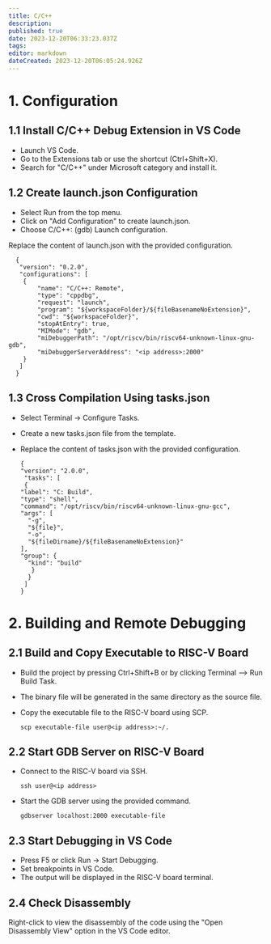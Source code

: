 ```yaml
---
title: C/C++
description: 
published: true
date: 2023-12-20T06:33:23.037Z
tags: 
editor: markdown
dateCreated: 2023-12-20T06:05:24.926Z
---
```


# 1. Configuration
## 1.1 Install C/C++ Debug Extension in VS Code
- Launch VS Code.
- Go to the Extensions tab or use the shortcut (Ctrl+Shift+X).
- Search for "C/C++" under Microsoft category and install it.
## 1.2 Create launch.json Configuration
- Select Run from the top menu.
- Click on "Add Configuration" to create launch.json.
- Choose C/C++: (gdb) Launch configuration.

Replace the content of launch.json with the provided configuration.

      {
       "version": "0.2.0",
       "configurations": [
        {
            "name": "C/C++: Remote",
            "type": "cppdbg",
            "request": "launch",
            "program": "${workspaceFolder}/${fileBasenameNoExtension}",
            "cwd": "${workspaceFolder}",
            "stopAtEntry": true,
            "MIMode": "gdb",
            "miDebuggerPath": "/opt/riscv/bin/riscv64-unknown-linux-gnu-gdb",
            "miDebuggerServerAddress": "<ip address>:2000"
        }
       ]
      }
## 1.3 Cross Compilation Using tasks.json
- Select Terminal -> Configure Tasks.
- Create a new tasks.json file from the template.
- Replace the content of tasks.json with the provided configuration.

      {
      "version": "2.0.0",
       "tasks": [
       {
      "label": "C: Build",
      "type": "shell",
      "command": "/opt/riscv/bin/riscv64-unknown-linux-gnu-gcc",
      "args": [
        "-g",
        "${file}",
        "-o",
        "${fileDirname}/${fileBasenameNoExtension}"
      ],
      "group": {
        "kind": "build"
         }
        }
       ]
      }
# 2. Building and Remote Debugging
## 2.1 Build and Copy Executable to RISC-V Board
- Build the project by pressing Ctrl+Shift+B or by clicking Terminal --> Run Build Task.
- The binary file will be generated in the same directory as the source file.
- Copy the executable file to the RISC-V board using SCP.

      scp executable-file user@<ip address>:~/.  
## 2.2 Start GDB Server on RISC-V Board
- Connect to the RISC-V board via SSH.

      ssh user@<ip address> 
- Start the GDB server using the provided command.

      gdbserver localhost:2000 executable-file 
## 2.3 Start Debugging in VS Code
- Press F5 or click Run -> Start Debugging.
- Set breakpoints in VS Code.
- The output will be displayed in the RISC-V board terminal.
## 2.4 Check Disassembly
Right-click to view the disassembly of the code using the "Open Disassembly View" option in the VS Code editor.